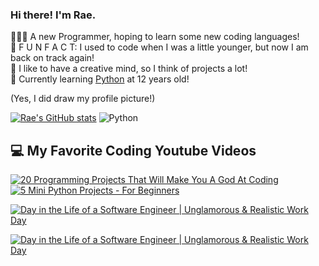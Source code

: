 ### Hi there! I'm Rae.

👩🏽‍💻 A new Programmer, hoping to learn some new coding languages!<br/>
🥳 F U N F A C T: I used to code when I was a little younger, but now I am back on track again!<br/>
🎨 I like to have a creative mind, so I think of projects a lot!<br/>
💭 Currently learning [Python](https://www.python.org/) at 12 years old!<br/>

(Yes, I did draw my profile picture!)

[![Rae's GitHub stats](https://github-readme-stats.vercel.app/api?username=SillyRae&show_icons=true&theme=dracula)](https://github.com/anuraghazra/github-readme-stats)
![Python](https://img.shields.io/badge/python-3670A0?style=for-the-badge&logo=python&logoColor=ffdd54)

## 💻 My Favorite Coding Youtube Videos

[![20 Programming Projects That Will Make You A God At Coding](https://ytcards.demolab.com/?id=jTJvyKZDFsY&title=20+Programming+Projects+That+Will+Make+You+A+God+At+Coding&lang=en&timestamp=1716436800&background_color=%230d1117&title_color=%23ffffff&stats_color=%23dedede&max_title_lines=2&width=250&border_radius=5&duration=436 "20 Programming Projects That Will Make You A God At Coding")](https://youtu.be/jTJvyKZDFsY?si=WdiUAa28WRaPhnyA)
[![5 Mini Python Projects - For Beginners](https://ytcards.demolab.com/?id=DLn3jOsNRVE&title=5+Mini+Python+Projects+-+For+Beginners&lang=en&timestamp=1623297600&background_color=%230d1117&title_color=%23ffffff&stats_color=%23dedede&max_title_lines=2&width=250&border_radius=5&duration=436 "5 Mini Python Projects - For Beginners")](https://youtu.be/DLn3jOsNRVE?si=YEG3jUulsdmbeoYm)

[![Day in the Life of a Software Engineer | Unglamorous & Realistic Work Day](https://ytcards.demolab.com/?id=DLn3jOsNRVE&title=Day+in+the+Life+of+a+Software+Engineer+|+Unglamorous+&+Realistic+Work+Day&lang=en&timestamp=1697774400&background_color=%230d1117&title_color=%23ffffff&stats_color=%23dedede&max_title_lines=2&width=250&border_radius=5&duration=436 "Day in the Life of a Software Engineer | Unglamorous & Realistic Work Day")](https://youtu.be/M8H2AsTaE4E?si=Y5TcYsYjzyBYFjeE)

[![Day in the Life of a Software Engineer | Unglamorous & Realistic Work Day](https://ytcards.demolab.com/?id=/M8H2AsTaE4E&title=Day+in+the+Life+of+a+Software+Engineer+|+Unglamorous+&+Realistic+Work+Day&lang=en&timestamp=1697774400&background_color=%230d1117&title_color=%23ffffff&stats_color=%23dedede&max_title_lines=2&width=250&border_radius=5&duration=436 "Day in the Life of a Software Engineer| Unglamorous & Realistic Work Day")](https://youtu.be/M8H2AsTaE4E?si=Y5TcYsYjzyBYFjeE)
